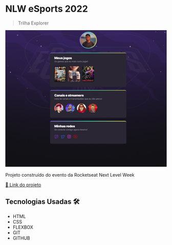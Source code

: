 # NLW eSports 2022

> Trilha Explorer

![preview](.github/preview.png)

Projeto construído do evento da Rocketseat Next Level Week

[🔗 Link do projeto](https://msilvino.github.io/NLW-eSports-22/)


## Tecnologias Usadas 🛠️

- HTML
- CSS
- FLEXBOX
- GIT
- GITHUB

